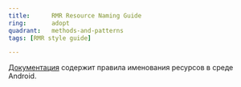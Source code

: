 ```yaml
---
title:      RMR Resource Naming Guide
ring:       adopt
quadrant:   methods-and-patterns
tags: [RMR style guide]

---
```


[Документация][resource_naming_guide] содержит правила именования ресурсов в среде Android.

<!-- Links -->
[resource_naming_guide]: https://github.com/RedMadRobot/style-guides/blob/main/style_guide/resource-naming-guide.md